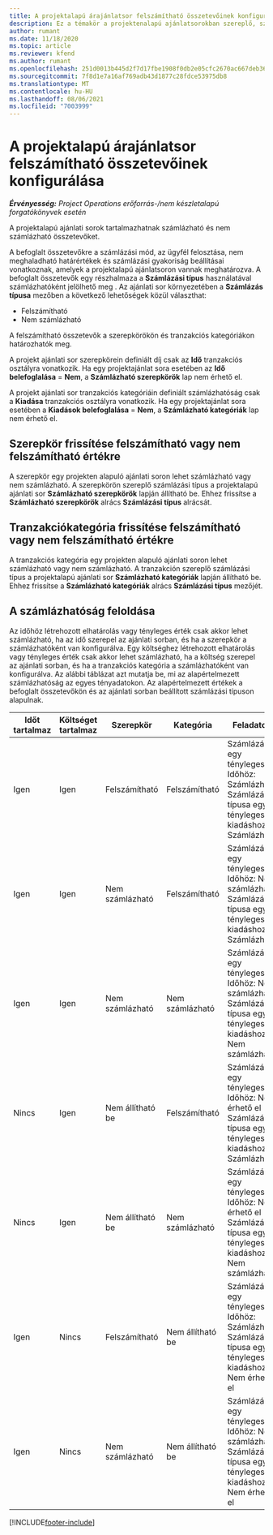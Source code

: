 ```yaml
---
title: A projektalapú árajánlatsor felszámítható összetevőinek konfigurálása
description: Ez a témakör a projektenalapú ajánlatsorokban szereplő, számlázható és nem számlázható összetevőkkel kapcsolatban tartalmaz tájékoztatást.
author: rumant
ms.date: 11/18/2020
ms.topic: article
ms.reviewer: kfend
ms.author: rumant
ms.openlocfilehash: 251d0013b445d2f7d17fbe1908f0db2e05cfc2670ac667deb363c98f608a2aef
ms.sourcegitcommit: 7f8d1e7a16af769adb43d1877c28fdce53975db8
ms.translationtype: MT
ms.contentlocale: hu-HU
ms.lasthandoff: 08/06/2021
ms.locfileid: "7003999"
---
```

# <a name="configure-the-chargeable-components-of-a-project-based-quote-line"></a>A projektalapú árajánlatsor felszámítható összetevőinek konfigurálása

_**Érvényesség:** Project Operations erőforrás-/nem készletalapú forgatókönyvek esetén_

A projektalapú ajánlati sorok tartalmazhatnak számlázható és nem számlázható összetevőket.

A befoglalt összetevőkre a számlázási mód, az ügyfél felosztása, nem meghaladható határértékek és számlázási gyakoriság beállításai vonatkoznak, amelyek a projektalapú ajánlatsoron vannak meghatározva.
A befoglalt összetevők egy részhalmaza a **Számlázási típus** használatával számlázhatóként jelölhető meg . Az ajánlati sor környezetében a **Számlázás típusa** mezőben a következő lehetőségek közül választhat:

   - Felszámítható
   - Nem számlázható

A felszámítható összetevők a szerepkörökön és tranzakciós kategóriákon határozhatók meg.

A projekt ajánlati sor szerepkörein definiált díj csak az **Idő** tranzakciós osztályra vonatkozik. Ha egy projektajánlat sora esetében az **Idő belefoglalása** = **Nem**, a **Számlázható szerepkörök** lap nem érhető el.

A projekt ajánlati sor tranzakciós kategóriáin definiált számlázhatóság csak a **Kiadása** tranzakciós osztályra vonatkozik. Ha egy projektajánlat sora esetében a **Kiadások belefoglalása** = **Nem**, a **Számlázható kategóriák** lap nem érhető el.

## <a name="update-a-role-to-be-chargeable-or-non-chargeable"></a>Szerepkör frissítése felszámítható vagy nem felszámítható értékre
A szerepkör egy projekten alapuló ajánlati soron lehet számlázható vagy nem számlázható. A szerepkörön szereplő számlázási típus a projektalapú ajánlati sor **Számlázható szerepkörök** lapján állítható be. Ehhez frissítse a **Számlázható szerepkörök** alrács **Számlázási típus** alrácsát. 

## <a name="update-a-transaction-category-to-be-chargeable-or-non-chargeable"></a>Tranzakciókategória frissítése felszámítható vagy nem felszámítható értékre
A tranzakciós kategória egy projekten alapuló ajánlati soron lehet számlázható vagy nem számlázható. A tranzakción szereplő számlázási típus a projektalapú ajánlati sor **Számlázható kategóriák** lapján állítható be. Ehhez frissítse a **Számlázható kategóriák** alrács **Számlázási típus** mezőjét. 

## <a name="resolve-chargeability"></a>A számlázhatóság feloldása

Az időhöz létrehozott elhatárolás vagy tényleges érték csak akkor lehet számlázható, ha az idő szerepel az ajánlati sorban, és ha a szerepkör a számlázhatóként van konfigurálva.
Egy költséghez létrehozott elhatárolás vagy tényleges érték csak akkor lehet számlázható, ha a költség szerepel az ajánlati sorban, és ha a tranzakciós kategória a számlázhatóként van konfigurálva. Az alábbi táblázat azt mutatja be, mi az alapértelmezett számlázhatóság az egyes tényadatokon. Az alapértelmezett értékek a befoglalt összetevőkön és az ajánlati sorban beállított számlázási típuson alapulnak.

| Időt tartalmaz | Költséget tartalmaz | Szerepkör | Kategória | Feladatok |
| --- | --- | --- | --- | --- |
| Igen | Igen | Felszámítható | Felszámítható | Számlázás egy tényleges Időhöz: Számlázható </br>Számlázás típusa egy tényleges kiadáshoz: Számlázható |
| Igen | Igen | Nem számlázható | Felszámítható | Számlázás egy tényleges Időhöz: Nem számlázható </br>Számlázás típusa egy tényleges kiadáshoz: Számlázható |
| Igen | Igen | Nem számlázható | Nem számlázható | Számlázás egy tényleges Időhöz: Nem számlázható </br>Számlázás típusa egy tényleges kiadáshoz: Nem számlázható |
| Nincs | Igen | Nem állítható be | Felszámítható | Számlázás egy tényleges Időhöz: Nem érhető el </br>Számlázás típusa egy tényleges kiadáshoz: Számlázható |
| Nincs | Igen | Nem állítható be | Nem számlázható | Számlázás egy tényleges Időhöz: Nem érhető el </br>Számlázás típusa egy tényleges kiadáshoz: Nem számlázható |
| Igen | Nincs | Felszámítható | Nem állítható be | Számlázás egy tényleges Időhöz: Számlázható </br>Számlázás típusa egy tényleges kiadáshoz: Nem érhető el |
| Igen | Nincs | Nem számlázható | Nem állítható be | Számlázás egy tényleges Időhöz: Nem számlázható </br> Számlázás típusa egy tényleges kiadáshoz: Nem érhető el |


[!INCLUDE[footer-include](../includes/footer-banner.md)]